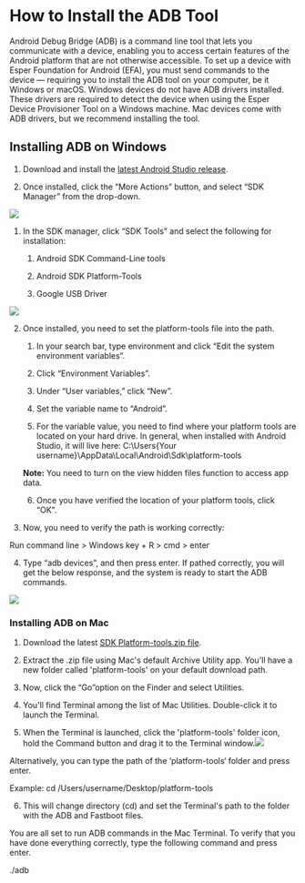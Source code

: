 # How to Install the ADB Tool 


Android Debug Bridge (ADB) is a command line tool that lets you communicate with a device, enabling you to access certain features of the Android platform that are not otherwise accessible. To set up a device with Esper Foundation for Android (EFA), you must send commands to the device — requiring you to install the ADB tool on your computer, be it Windows or macOS. Windows devices do not have ADB drivers installed. These drivers are required to detect the device when using the Esper Device Provisioner Tool on a Windows machine. Mac devices come with ADB drivers, but we recommend installing the tool.

## Installing ADB on Windows

1.  Download and install the [latest Android Studio release](https://developer.android.com/studio/?gclid=Cj0KCQjwlK-WBhDjARIsAO2sErQ3FhMhdHO-0UKUBK95BreC4H75i8aO59QfJ6YVUe7DxqC2YPVj59gaAo2JEALw_wcB&gclsrc=aw.ds).
    
2.  Once installed, click the “More Actions” button, and select “SDK Manager” from the drop-down.
    
![](https://lh3.googleusercontent.com/b9jczwKEEPmls1TsLkKIZlKG1amn0qYqNN7zYYn46OjcmQrkfK_aPAHyRpX1BuMvV4rHbhD1Fwy-PEWffuMNO0BMT9ccOZxzmTbmk-RuwfipoAlhOID_xDn-Lop9qLw2xaDffT4EpzZQ36_39g6_Qu0)

1.  In the SDK manager, click “SDK Tools” and select the following for installation:
    

    1.  Android SDK Command-Line tools
    
    2.  Android SDK Platform-Tools
    
    3.  Google USB Driver
    

![](https://lh4.googleusercontent.com/bXt0WK46VYAmA9Xnq6oYerzV_Dqy61VsEAI5XXXnXlzWoDzPzCefxHd-0TmRo4BZpKd-iGvTeHDezSkIsuyJqxuIAarRBVDLR1DnLxUp_brcYKkdcKYLBGulIbRKQ646ScoOFM7Ipx64gFKSgfj4WZU)

2.  Once installed, you need to set the platform-tools file into the path.
    

    1.  In your search bar, type environment and click “Edit the system environment variables”.
    
    2.  Click “Environment Variables”.
    
    3.  Under “User variables,” click “New”.
    
    4.  Set the variable name to “Android”.
    
    5.  For the variable value, you need to find where your platform tools are located on your hard drive. In general, when installed with Android Studio, it will live here: C:\Users\{Your username}\AppData\Local\Android\Sdk\platform-tools
    

    **Note:** You need to turn on the view hidden files function to access app data.

    6.  Once you have verified the location of your platform tools, click “OK”.
    

3.  Now, you need to verify the path is working correctly:
    

Run command line > Windows key + R > cmd > enter

4.  Type “adb devices”, and then press enter. If pathed correctly, you will get the below response, and the system is ready to start the ADB commands.
    

![](https://lh3.googleusercontent.com/4ri6PsVT1-IO4RdyhTHFFJ2wUutkBke4IaLazzK-WWhFL35dwnOVTTqUYmN2uTeNllNLDObM2NAhmUnIOkDFmT_-i7i_VSIZ0EDuxfw9DgBnl_7PL046DrlJoS2f7pXNVkIchiacYwHUuRrLAWUW0_0)

### Installing ADB on Mac

1.  Download the latest [SDK Platform-tools.zip file](https://dl.google.com/android/repository/platform-tools-latest-darwin.zip).
    
2.  Extract the .zip file using Mac's default Archive Utility app. You'll have a new folder called 'platform-tools' on your default download path.
    
3.  Now, click the “Go”option on the Finder and select Utilities.
    
4.  You'll find Terminal among the list of Mac Utilities. Double-click it to launch the Terminal.
    

  

5.  When the Terminal is launched, click the 'platform-tools' folder icon, hold the Command button and drag it to the Terminal window.![](https://lh5.googleusercontent.com/FWJjK2QgjbPnOXcNj365YFDmwzQuyWbVyTNL5LDhxkgebCQNKi48BDSa9oz4vQRcZmRCeTElc0fPijQGlHG-lTMQPghhAu2paaOWeaHNP8l6TD7zqdOdJSTH68Ws6Knb3P_gWGUdGT53p80PhKw-Ayk)
    

Alternatively, you can type the path of the ‘platform-tools‘ folder and press enter.

Example: cd /Users/username/Desktop/platform-tools

6.  This will change directory (cd) and set the Terminal's path to the folder with the ADB and Fastboot files.
    

You are all set to run ADB commands in the Mac Terminal. To verify that you have done everything correctly, type the following command and press enter.

./adb
